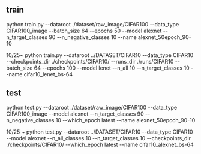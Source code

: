 ## train
 python train.py --dataroot ./dataset/raw_image/CIFAR100 --data_type CIFAR100_image --batch_size 64 --epochs 50 --model alexnet --n_target_classes 90 --n_negative_classes 10 --name alexnet_50epoch_90-10
 
 10/25~
  python train.py --dataroot ../DATASET/CIFAR10 --data_type CIFAR10 --checkpoints_dir ./checkpoints/CIFAR10/ --runs_dir ./runs/CIFAR10 --batch_size 64 --epochs 100 --model lenet --n_all 10 --n_target_classes 10 --name cifar10_lenet_bs-64

 ## test
 python test.py --dataroot ./dataset/raw_image/CIFAR100 --data_type CIFAR100_image --model alexnet --n_target_classes 90 --n_negative_classes 10 --which_epoch latest --name alexnet_50epoch_90-10
 
 10/25 ~
 python test.py --dataroot ../DATASET/CIFAR10 --data_type CIFAR10 --model alexnet --n_all_classes 10 --n_target_classes 10  --checkpoints_dir ./checkpoints/CIFAR10/  --which_epoch latest --name cifar10_alexnet_bs-64
